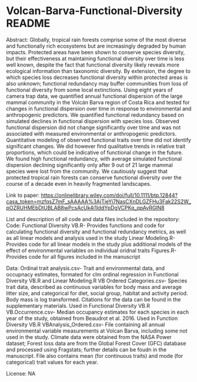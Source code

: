 # Volcan-Barva-Functional-Diversity README
Abstract: Globally, tropical rain forests comprise some of the most diverse and functionally rich ecosystems but are increasingly degraded by human impacts. Protected areas have been shown to conserve species diversity, but their effectiveness at maintaining functional diversity over time is less well known, despite the fact that functional diversity likely reveals more ecological information than taxonomic diversity. By extension, the degree to which species loss decreases functional diversity within protected areas is also unknown; functional redundancy may buffer communities from loss of functional diversity from some local extinctions. Using eight years of camera trap data, we quantified annual functional dispersion of the large mammal community in the Volcán Barva region of Costa Rica and tested for changes in functional dispersion over time in response to environmental and anthropogenic predictors. We quantified functional redundancy based on simulated declines in functional dispersion with species loss. Observed functional dispersion did not change significantly over time and was not associated with measured environmental or anthropogenic predictors. Quantitative modeling of observed functional traits over time did not identify significant changes. We did however find qualitative trends in relative trait proportions, which could be indicative of functional change in the future. We found high functional redundancy, with average simulated functional dispersion declining significantly only after 9 out of 21 large mammal species were lost from the community. We cautiously suggest that protected tropical rain forests can conserve functional diversity over the course of a decade even in heavily fragmented landscapes.

Link to paper: https://onlinelibrary.wiley.com/doi/full/10.1111/btp.12844?casa_token=mzfqsZ7mF_sAAAAA%3AjTieYi7NasCXnDLGZFHu3Fak22S2W_pOZRUHMEbDtUBLAB8wPcsAcUk4i1lddYpDgVCPKq_qpAyRGlN8

List and description of all code and data files included in the repository:
Code:
Functional Diversity VB.R- Provides functions and code for calculating functional diversity and functional redundancy metrics, as well as all linear models and analysis used in the study
Linear Modeling.R- Provides code for all linear models in the study plus additional models of the effect of environmental variables on individual oridnal traits
Figures.R- Provides code for all figures included in the manuscript

Data:
Ordinal trait analysis.csv- Trait and environmental data, and occupnacy estimates, formated for clm ordinal regression in Functional Diversity VB.R and Linear Modeling.R
VB Ordered Categories.csv- Species trait data, described as continuous variables for body mass and average litter size, and categorical for diet, social group, habitat and activity period. Body mass is log transformed. Citations for the data can be found in the supplementary materials. Used in Functional Diversity VB.R
VB.Occurrence.csv- Median occupancy estimates for each species in each year of the study, obtained from Beaudrot et al. 2016. Used in Function Diversity VB.R
VBAnalysis_Ordered.csv- File containing all annual environmental variable measurements at Volcan Barva, including some not used in the study. Climate data were obtained from the NASA Power dataset; Forest loss data are from the Global Forest Cover (GFC) database and processed using Fragstats; further details can be foudn in the manuscript. File also contains mean (for continuous traits) and mode (for categorical) trait values for each year.

License: NA



